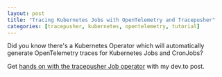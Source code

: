 ```yaml
---
layout: post
title: "Tracing Kubernetes Jobs with OpenTelemetry and Tracepusher"
categories: [tracepusher, kubernetes, opentelemetry, tutorial]
---
```


Did you know there's a Kubernetes Operator which will automatically generate OpenTelemetry traces for Kubernetes Jobs and CronJobs?

Get [hands on with the tracepusher Job operator](https://dev.to/agardnerit/automatic-opentelemetry-for-kubernetes-jobs-hands-on-2g2n) with my dev.to post.